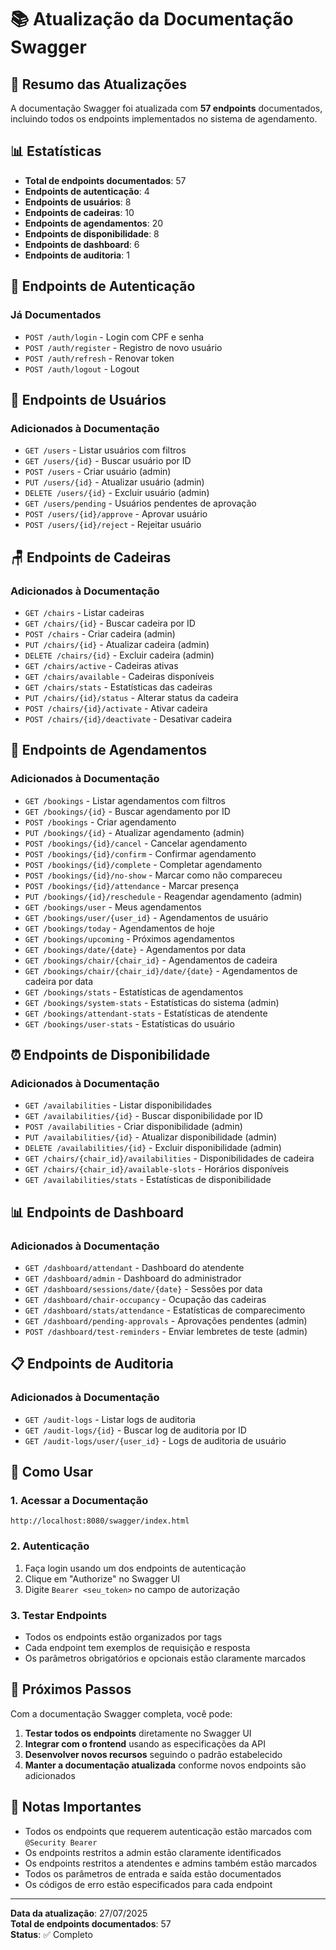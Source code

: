 # 📚 Atualização da Documentação Swagger

## 🎯 Resumo das Atualizações

A documentação Swagger foi atualizada com **57 endpoints** documentados, incluindo todos os endpoints implementados no sistema de agendamento.

## 📊 Estatísticas

- **Total de endpoints documentados**: 57
- **Endpoints de autenticação**: 4
- **Endpoints de usuários**: 8
- **Endpoints de cadeiras**: 10
- **Endpoints de agendamentos**: 20
- **Endpoints de disponibilidade**: 8
- **Endpoints de dashboard**: 6
- **Endpoints de auditoria**: 1

## 🔐 Endpoints de Autenticação

### Já Documentados
- `POST /auth/login` - Login com CPF e senha
- `POST /auth/register` - Registro de novo usuário
- `POST /auth/refresh` - Renovar token
- `POST /auth/logout` - Logout

## 👥 Endpoints de Usuários

### Adicionados à Documentação
- `GET /users` - Listar usuários com filtros
- `GET /users/{id}` - Buscar usuário por ID
- `POST /users` - Criar usuário (admin)
- `PUT /users/{id}` - Atualizar usuário (admin)
- `DELETE /users/{id}` - Excluir usuário (admin)
- `GET /users/pending` - Usuários pendentes de aprovação
- `POST /users/{id}/approve` - Aprovar usuário
- `POST /users/{id}/reject` - Rejeitar usuário

## 🪑 Endpoints de Cadeiras

### Adicionados à Documentação
- `GET /chairs` - Listar cadeiras
- `GET /chairs/{id}` - Buscar cadeira por ID
- `POST /chairs` - Criar cadeira (admin)
- `PUT /chairs/{id}` - Atualizar cadeira (admin)
- `DELETE /chairs/{id}` - Excluir cadeira (admin)
- `GET /chairs/active` - Cadeiras ativas
- `GET /chairs/available` - Cadeiras disponíveis
- `GET /chairs/stats` - Estatísticas das cadeiras
- `PUT /chairs/{id}/status` - Alterar status da cadeira
- `POST /chairs/{id}/activate` - Ativar cadeira
- `POST /chairs/{id}/deactivate` - Desativar cadeira

## 📅 Endpoints de Agendamentos

### Adicionados à Documentação
- `GET /bookings` - Listar agendamentos com filtros
- `GET /bookings/{id}` - Buscar agendamento por ID
- `POST /bookings` - Criar agendamento
- `PUT /bookings/{id}` - Atualizar agendamento (admin)
- `POST /bookings/{id}/cancel` - Cancelar agendamento
- `POST /bookings/{id}/confirm` - Confirmar agendamento
- `POST /bookings/{id}/complete` - Completar agendamento
- `POST /bookings/{id}/no-show` - Marcar como não compareceu
- `POST /bookings/{id}/attendance` - Marcar presença
- `PUT /bookings/{id}/reschedule` - Reagendar agendamento (admin)
- `GET /bookings/user` - Meus agendamentos
- `GET /bookings/user/{user_id}` - Agendamentos de usuário
- `GET /bookings/today` - Agendamentos de hoje
- `GET /bookings/upcoming` - Próximos agendamentos
- `GET /bookings/date/{date}` - Agendamentos por data
- `GET /bookings/chair/{chair_id}` - Agendamentos de cadeira
- `GET /bookings/chair/{chair_id}/date/{date}` - Agendamentos de cadeira por data
- `GET /bookings/stats` - Estatísticas de agendamentos
- `GET /bookings/system-stats` - Estatísticas do sistema (admin)
- `GET /bookings/attendant-stats` - Estatísticas de atendente
- `GET /bookings/user-stats` - Estatísticas do usuário

## ⏰ Endpoints de Disponibilidade

### Adicionados à Documentação
- `GET /availabilities` - Listar disponibilidades
- `GET /availabilities/{id}` - Buscar disponibilidade por ID
- `POST /availabilities` - Criar disponibilidade (admin)
- `PUT /availabilities/{id}` - Atualizar disponibilidade (admin)
- `DELETE /availabilities/{id}` - Excluir disponibilidade (admin)
- `GET /chairs/{chair_id}/availabilities` - Disponibilidades de cadeira
- `GET /chairs/{chair_id}/available-slots` - Horários disponíveis
- `GET /availabilities/stats` - Estatísticas de disponibilidade

## 📊 Endpoints de Dashboard

### Adicionados à Documentação
- `GET /dashboard/attendant` - Dashboard do atendente
- `GET /dashboard/admin` - Dashboard do administrador
- `GET /dashboard/sessions/date/{date}` - Sessões por data
- `GET /dashboard/chair-occupancy` - Ocupação das cadeiras
- `GET /dashboard/stats/attendance` - Estatísticas de comparecimento
- `GET /dashboard/pending-approvals` - Aprovações pendentes (admin)
- `POST /dashboard/test-reminders` - Enviar lembretes de teste (admin)

## 📋 Endpoints de Auditoria

### Adicionados à Documentação
- `GET /audit-logs` - Listar logs de auditoria
- `GET /audit-logs/{id}` - Buscar log de auditoria por ID
- `GET /audit-logs/user/{user_id}` - Logs de auditoria de usuário

## 🔧 Como Usar

### 1. Acessar a Documentação
```
http://localhost:8080/swagger/index.html
```

### 2. Autenticação
1. Faça login usando um dos endpoints de autenticação
2. Clique em "Authorize" no Swagger UI
3. Digite `Bearer <seu_token>` no campo de autorização

### 3. Testar Endpoints
- Todos os endpoints estão organizados por tags
- Cada endpoint tem exemplos de requisição e resposta
- Os parâmetros obrigatórios e opcionais estão claramente marcados

## 🎯 Próximos Passos

Com a documentação Swagger completa, você pode:

1. **Testar todos os endpoints** diretamente no Swagger UI
2. **Integrar com o frontend** usando as especificações da API
3. **Desenvolver novos recursos** seguindo o padrão estabelecido
4. **Manter a documentação atualizada** conforme novos endpoints são adicionados

## 📝 Notas Importantes

- Todos os endpoints que requerem autenticação estão marcados com `@Security Bearer`
- Os endpoints restritos a admin estão claramente identificados
- Os endpoints restritos a atendentes e admins também estão marcados
- Todos os parâmetros de entrada e saída estão documentados
- Os códigos de erro estão especificados para cada endpoint

---

**Data da atualização**: 27/07/2025  
**Total de endpoints documentados**: 57  
**Status**: ✅ Completo 